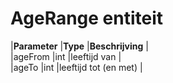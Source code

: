 ---
---

# AgeRange entiteit

|**Parameter** |**Type** |**Beschrijving** |  
 |ageFrom |int |leeftijd van |  
 |ageTo |int |leeftijd tot (en met) |